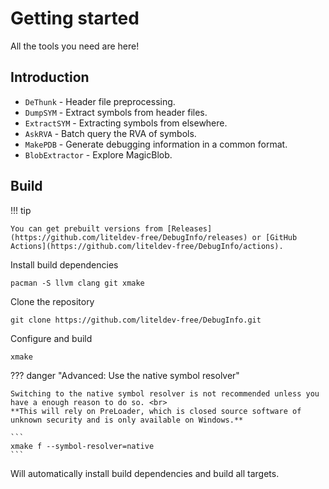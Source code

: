 # Getting started

All the tools you need are here!

## Introduction

- `DeThunk` - Header file preprocessing.
- `DumpSYM` - Extract symbols from header files.
- `ExtractSYM` - Extracting symbols from elsewhere.
- `AskRVA` - Batch query the RVA of symbols.
- `MakePDB` - Generate debugging information in a common format.
- `BlobExtractor` - Explore MagicBlob.

## Build

!!! tip

    You can get prebuilt versions from [Releases](https://github.com/liteldev-free/DebugInfo/releases) or [GitHub Actions](https://github.com/liteldev-free/DebugInfo/actions).

Install build dependencies

```
pacman -S llvm clang git xmake
```

Clone the repository

```
git clone https://github.com/liteldev-free/DebugInfo.git
```

Configure and build

```
xmake
```

??? danger "Advanced: Use the native symbol resolver"

    Switching to the native symbol resolver is not recommended unless you have a enough reason to do so. <br>
    **This will rely on PreLoader, which is closed source software of unknown security and is only available on Windows.**

    ```
    xmake f --symbol-resolver=native
    ```

Will automatically install build dependencies and build all targets.
